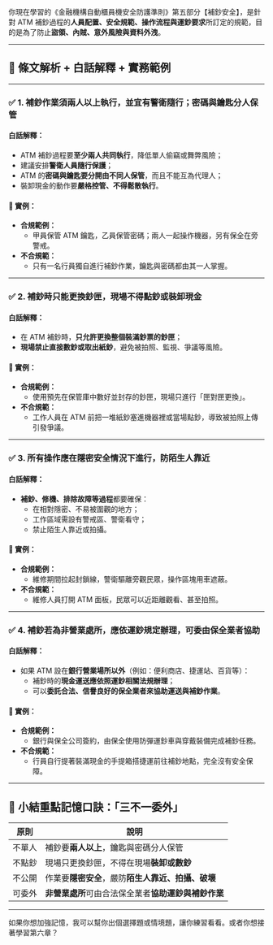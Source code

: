 你現在學習的《金融機構自動櫃員機安全防護準則》第五部分【補鈔安全】，是針對 ATM 補鈔過程的**人員配置、安全規範、操作流程與運鈔要求**所訂定的規範，目的是為了防止**盜領、內賊、意外風險與資料外洩**。

---

## 🔹 條文解析 + 白話解釋 + 實務範例

---

### ✅ **1. 補鈔作業須兩人以上執行，並宜有警衛隨行；密碼與鑰匙分人保管**

#### 白話解釋：
- ATM 補鈔過程要**至少兩人共同執行**，降低單人偷竊或舞弊風險；
- 建議安排**警衛人員隨行保護**；
- ATM 的**密碼與鑰匙要分開由不同人保管**，而且不能互為代理人；
- 裝卸現金的動作要**嚴格控管、不得鬆散執行**。

#### 🎯 實例：
- **合規範例：**
  - 甲員保管 ATM 鑰匙，乙員保管密碼；兩人一起操作機器，另有保全在旁警戒。
- **不合規範：**
  - 只有一名行員獨自進行補鈔作業，鑰匙與密碼都由其一人掌握。

---

### ✅ **2. 補鈔時只能更換鈔匣，現場不得點鈔或裝卸現金**

#### 白話解釋：
- 在 ATM 補鈔時，**只允許更換整個裝滿鈔票的鈔匣**；
- **現場禁止直接數鈔或取出紙鈔**，避免被拍照、監視、爭議等風險。

#### 🎯 實例：
- **合規範例：**
  - 使用預先在保管庫中數好並封存的鈔匣，現場只進行「匣對匣更換」。
- **不合規範：**
  - 工作人員在 ATM 前把一堆紙鈔塞進機器裡或當場點鈔，導致被拍照上傳引發爭議。

---

### ✅ **3. 所有操作應在隱密安全情況下進行，防陌生人靠近**

#### 白話解釋：
- **補鈔、修機、排除故障等過程**都要確保：
  - 在相對隱密、不易被圍觀的地方；
  - 工作區域需設有警戒區、警衛看守；
  - 禁止陌生人靠近或拍攝。

#### 🎯 實例：
- **合規範例：**
  - 維修期間拉起封鎖線，警衛驅離旁觀民眾，操作區塊用車遮蔽。
- **不合規範：**
  - 維修人員打開 ATM 面板，民眾可以近距離觀看、甚至拍照。

---

### ✅ **4. 補鈔若為非營業處所，應依運鈔規定辦理，可委由保全業者協助**

#### 白話解釋：
- 如果 ATM 設在**銀行營業場所以外**（例如：便利商店、捷運站、百貨等）：
  - 補鈔時的**現金運送應依照運鈔相關法規辦理**；
  - 可以**委託合法、信譽良好的保全業者來協助運送與補鈔作業**。

#### 🎯 實例：
- **合規範例：**
  - 銀行與保全公司簽約，由保全使用防彈運鈔車與穿戴裝備完成補鈔任務。
- **不合規範：**
  - 行員自行提著裝滿現金的手提箱搭捷運前往補鈔地點，完全沒有安全保障。

---

## 📌 小結重點記憶口訣：「三不一委外」

| 原則     | 說明                                                  |
|----------|-------------------------------------------------------|
| 不單人   | 補鈔要**兩人以上**，鑰匙與密碼分人保管                  |
| 不點鈔   | 現場只更換鈔匣，不得在現場**裝卸或數鈔**                |
| 不公開   | 作業要**隱密安全**，嚴防**陌生人靠近、拍攝、破壞**        |
| 可委外   | **非營業處所**可由合法保全業者**協助運鈔與補鈔作業**        |

---

如果你想加強記憶，我可以幫你出個選擇題或情境題，讓你練習看看。或者你想接著學習第六章？